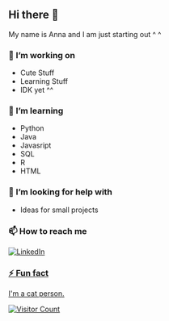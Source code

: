 ## Hi there 👋

My name is Anna and I am just starting out ^ ^ 


### 🔭 I’m working on

- Cute Stuff
- Learning Stuff
- IDK yet ^^

### 🌱 I’m learning

- Python
- Java
- Javasript 
- SQL
- R
- HTML

### 🤔 I’m looking for help with

- Ideas for small projects

### 📫 How to reach me

<div display="flex">
  <a href="https://www.linkedin.com/in/anna-plavyuk-674448223">
    <img src="https://img.shields.io/badge/linkedin-%230077B5.svg?style=for-the-badge&logo=linkedin&logoColor=white" alt="LinkedIn"/>

</div>

### ⚡ Fun fact

I'm a cat person.

![Visitor Count](https://komarev.com/ghpvc/?username=anjatheanja&color=blue)


